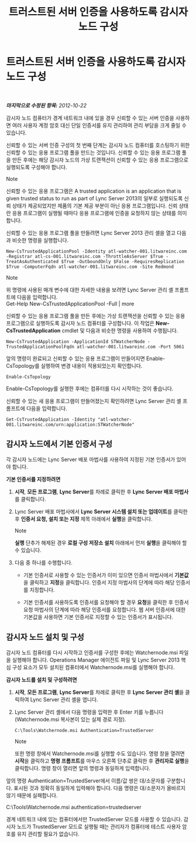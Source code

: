 ﻿---
title: 트러스트된 서버 인증을 사용하도록 감시자 노드 구성
TOCTitle: 트러스트된 서버 인증을 사용하도록 감시자 노드 구성
ms:assetid: 42d879ac-aa90-4ed6-b5e2-1e208711672a
ms:mtpsurl: https://technet.microsoft.com/ko-kr/library/JJ204852(v=OCS.15)
ms:contentKeyID: 49303461
ms.date: 08/10/2015
mtps_version: v=OCS.15
ms.translationtype: HT
---

# 트러스트된 서버 인증을 사용하도록 감시자 노드 구성

 

_**마지막으로 수정된 항목:** 2012-10-22_

감시자 노드 컴퓨터가 경계 네트워크 내에 있을 경우 신뢰할 수 있는 서버 인증을 사용하면 여러 사용자 계정 암호 대신 단일 인증서를 유지 관리하여 관리 부담을 크게 줄일 수 있습니다.

신뢰할 수 있는 서버 인증 구성의 첫 번째 단계는 감시자 노드 컴퓨터를 호스팅하기 위한 신뢰할 수 있는 응용 프로그램 풀을 만드는 것입니다. 신뢰할 수 있는 응용 프로그램 풀을 만든 후에는 해당 감시자 노드의 가상 트랜잭션이 신뢰할 수 있는 응용 프로그램으로 실행되도록 구성해야 합니다.


> [!NOTE]
> 신뢰할 수 있는 응용 프로그램은 A trusted application is an application that is given trusted status to run as part of Lync Server 2013의 일부로 실행되도록 신뢰 상태가 제공되었지만 제품의 기본 제공 부분이 아닌 응용 프로그램입니다. 신뢰 상태란 응용 프로그램이 실행될 때마다 응용 프로그램에 인증을 요청하지 않는 상태를 의미합니다.



신뢰할 수 있는 응용 프로그램 풀을 만들려면 Lync Server 2013 관리 셸을 열고 다음과 비슷한 명령을 실행합니다.

    New-CsTrustedApplicationPool -Identity atl-watcher-001.litwareinc.com -Registrar atl-cs-001.litwareinc.com -ThrottleAsServer $True -TreatAsAuthenticated $True -OutboundOnly $False -RequiresReplication $True -ComputerFqdn atl-watcher-001.litwareinc.com -Site Redmond


> [!NOTE]
> 위 명령에 사용된 매개 변수에 대한 자세한 내용을 보려면 Lync Server 관리 셸 프롬프트에 다음을 입력합니다.<BR>Get-Help New-CsTrustedApplicationPool -Full | more



신뢰할 수 있는 응용 프로그램 풀을 만든 후에는 가상 트랜잭션을 신뢰할 수 있는 응용 프로그램으로 실행하도록 감시자 노드 컴퓨터를 구성합니다. 이 작업은 **New-CsTrustedApplication** cmdlet 및 다음과 비슷한 명령을 사용하여 수행됩니다.

    New-CsTrustedApplication -ApplicationId STWatcherNode -TrustedApplicationPoolFqdn atl-watcher-001.litwareinc.com -Port 5061

앞의 명령이 완료되고 신뢰할 수 있는 응용 프로그램이 만들어지면 Enable-CsTopology를 실행하여 변경 내용이 적용되었는지 확인합니다.

    Enable-CsTopology

Enable-CsTopology를 실행한 후에는 컴퓨터를 다시 시작하는 것이 좋습니다.

신뢰할 수 있는 새 응용 프로그램이 만들어졌는지 확인하려면 Lync Server 관리 셸 프롬프트에 다음을 입력합니다.

    Get-CsTrustedApplication -Identity "atl-watcher-001.litwareinc.com/urn:application:STWatcherNode"

## 감시자 노드에서 기본 인증서 구성

각 감시자 노드에는 Lync Server 배포 마법사를 사용하여 지정된 기본 인증서가 있어야 합니다.

**기본 인증서를 지정하려면**

1.  **시작**, **모든 프로그램**, **Lync Server**를 차례로 클릭한 후 **Lync Server 배포 마법사**를 클릭합니다.

2.  Lync Server 배포 마법사에서 **Lync Server 시스템 설치 또는 업데이트**를 클릭한 후 **인증서 요청, 설치 또는 지정** 제목 아래에서 **실행**을 클릭합니다.
    

    > [!NOTE]
    > <STRONG>실행</STRONG> 단추가 해제된 경우 <STRONG>로컬 구성 저장소 설치</STRONG> 아래에서 먼저 <STRONG>실행</STRONG>을 클릭해야 할 수 있습니다.



3.  다음 중 하나를 수행합니다.
    
      - 기본 인증서로 사용할 수 있는 인증서가 이미 있으면 인증서 마법사에서 **기본값**을 클릭하고 **지정**을 클릭합니다. 인증서 지정 마법사의 단계에 따라 해당 인증서를 지정합니다.
    
      - 기본 인증서를 사용하도록 인증서를 요청해야 할 경우 **요청**을 클릭한 후 인증서 요청 마법사의 단계에 따라 해당 인증서를 요청합니다. 웹 서버 인증서에 대한 기본값을 사용하면 기본 인증서로 지정할 수 있는 인증서가 표시됩니다.

## 감시자 노드 설치 및 구성

감시자 노드 컴퓨터를 다시 시작하고 인증서를 구성한 후에는 Watchernode.msi 파일을 실행해야 합니다. Operations Manager 에이전트 파일 및 Lync Server 2013 핵심 구성 요소가 모두 설치된 컴퓨터에서 Watchernode.msi를 실행해야 합니다.

**감시자 노드를 설치 및 구성하려면**

1.  **시작**, **모든 프로그램**, **Lync Server**를 차례로 클릭한 후 **Lync Server 관리 셸**을 클릭하여 Lync Server 관리 셸을 엽니다.

2.  Lync Server 관리 셸에서 다음 명령을 입력한 후 Enter 키를 누릅니다(Watchernode.msi 복사본이 있는 실제 경로 지정).
    
        C:\Tools\Watchernode.msi Authentication=TrustedServer
    

    > [!NOTE]
    > 또한 명령 창에서 Watchernode.msi를 실행할 수도 있습니다. 명령 창을 열려면 <STRONG>시작</STRONG>을 클릭하고 <STRONG>명령 프롬프트</STRONG>를 마우스 오른쪽 단추로 클릭한 후 <STRONG>관리자로 실행</STRONG>을 클릭합니다. 명령 창이 열리면 앞의 명령과 동일하게 입력합니다.



앞의 명령 Authentication=TrustedServer에서 이름/값 쌍은 대/소문자를 구분합니다. 표시된 것과 정확히 동일하게 입력해야 합니다. 다음 명령은 대/소문자가 올바르지 않기 때문에 실패합니다.

C:\\Tools\\Watchernode.msi authentication=trustedserver

경계 네트워크 내에 있는 컴퓨터에서만 TrustedServer 모드를 사용할 수 있습니다. 감시자 노드가 TrustedServer 모드로 실행될 때는 관리자가 컴퓨터에 테스트 사용자 암호를 유지 관리할 필요가 없습니다.

